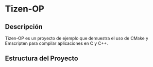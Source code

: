 # Tizen-OP

## Descripción

Tizen-OP es un proyecto de ejemplo que demuestra el uso de CMake y Emscripten para compilar aplicaciones en C y C++.

## Estructura del Proyecto

